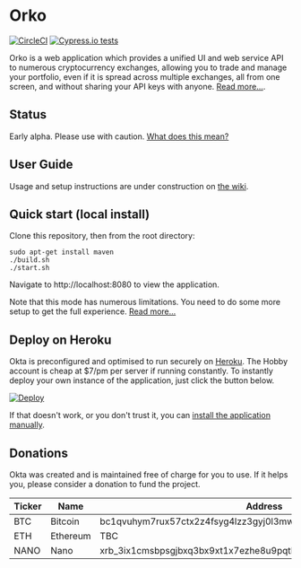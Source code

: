 # Orko

[![CircleCI](https://circleci.com/gh/badgerwithagun/orko/tree/master.svg?style=svg&circle-token=3e040c3e064daf7408b29df31c61af9c73ea862a)](https://circleci.com/gh/badgerwithagun/orko/tree/master) [![Cypress.io tests](https://img.shields.io/badge/cypress.io-tests-green.svg?style=flat-square)](https://cypress.io)

Orko is a web application which provides a unified UI and web service API to numerous cryptocurrency exchanges, allowing you to trade and manage your portfolio, even if it is spread across multiple exchanges, all from one screen, and without sharing your API keys with anyone. [Read more...](https://github.com/badgerwithagun/orko/wiki/Why-Orko).

## Status

Early alpha. Please use with caution. [What does this mean?](https://github.com/badgerwithagun/orko/wiki/Project-status)

## User Guide

Usage and setup instructions are under construction on [the wiki](https://github.com/badgerwithagun/orko/wiki).

## Quick start (local install)

Clone this repository, then from the root directory:

```
sudo apt-get install maven
./build.sh
./start.sh
```

Navigate to http://localhost:8080 to view the application.

Note that this mode has numerous limitations. You need to do some more setup to get the full experience. [Read more...](https://github.com/badgerwithagun/orko/wiki/Local-installation)

## Deploy on Heroku

Okta is preconfigured and optimised to run securely on [Heroku](https://www.heroku.com/). The Hobby account is cheap at \$7/pm per server if running constantly. To instantly deploy your own instance of the application, just click the button below.

[![Deploy](https://www.herokucdn.com/deploy/button.svg)](https://heroku.com/deploy?template=https://github.com/badgerwithagun/orko)

If that doesn't work, or you don't trust it, you can [install the application manually](https://github.com/badgerwithagun/orko/wiki/Manual-installation-on-Heroku).

## Donations

Okta was created and is maintained free of charge for you to use. If it helps you, please consider a donation to fund the project.

| Ticker | Name     | Address                                                          |
| ------ | -------- | ---------------------------------------------------------------- |
| BTC    | Bitcoin  | bc1qvuhym7rux57ctx2z4fsyg4lzz3gyj0l3mwge9r (SEGWIT ONLY)         |
| ETH    | Ethereum | TBC                                                              |
| NANO   | Nano     | xrb_3ix1cmsbpsgjbxq3bx9xt1x7ezhe8u9pqtkq5bnpmbjtw5nymf5ph5duxfpg |
